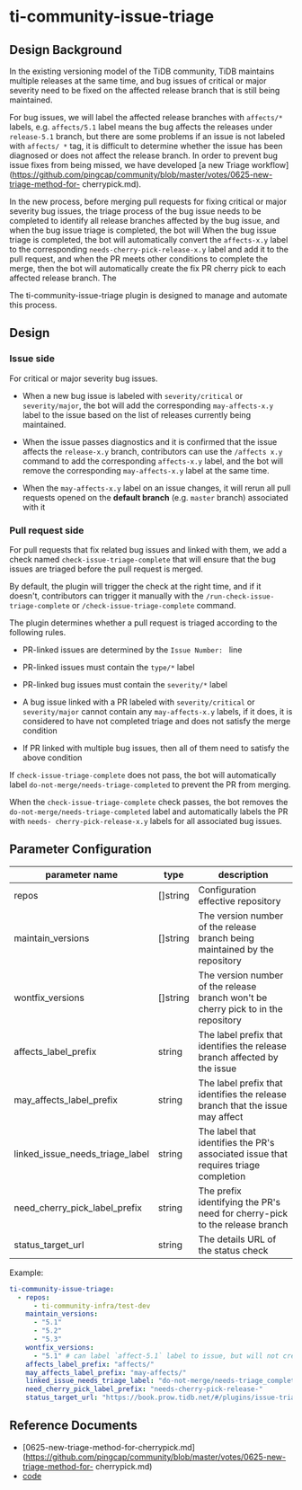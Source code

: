 # ti-community-issue-triage

## Design Background

In the existing versioning model of the TiDB community, TiDB maintains multiple releases at the same time, and bug issues of critical or major severity need to be fixed on the affected release branch that is still being maintained.

For bug issues, we will label the affected release branches with `affects/*` labels, e.g. `affects/5.1` label means the bug affects the releases under `release-5.1` branch, but there are some problems if an issue is not labeled with `affects/ *` tag, it is difficult to determine whether the issue has been diagnosed or does not affect the release branch. In order to prevent bug issue fixes from being missed, we have developed [a new Triage workflow](https://github.com/pingcap/community/blob/master/votes/0625-new-triage-method-for- cherrypick.md).

In the new process, before merging pull requests for fixing critical or major severity bug issues, the triage process of the bug issue needs to be completed to identify all release branches affected by the bug issue, and when the bug issue triage is completed, the bot will When the bug issue triage is completed, the bot will automatically convert the `affects-x.y` label to the corresponding `needs-cherry-pick-release-x.y` label and add it to the pull request, and when the PR meets other conditions to complete the merge, then the bot will automatically create the fix PR cherry pick to each affected release branch. The

The ti-community-issue-triage plugin is designed to manage and automate this process.

## Design

### Issue side

For critical or major severity bug issues.

- When a new bug issue is labeled with `severity/critical` or `severity/major`, the bot will add the corresponding `may-affects-x.y` label to the issue based on the list of releases currently being maintained.

- When the issue passes diagnostics and it is confirmed that the issue affects the `release-x.y` branch, contributors can use the `/affects x.y` command to add the corresponding `affects-x.y` label, and the bot will remove the corresponding `may-affects-x.y` label at the same time.

- When the `may-affects-x.y` label on an issue changes, it will rerun all pull requests opened on the **default branch** (e.g. `master` branch) associated with it

### Pull request side

For pull requests that fix related bug issues and linked with them, we add a check named `check-issue-triage-complete` that will ensure that the bug issues are triaged before the pull request is merged.

By default, the plugin will trigger the check at the right time, and if it doesn't, contributors can trigger it manually with the `/run-check-issue-triage-complete` or `/check-issue-triage-complete` command.

The plugin determines whether a pull request is triaged according to the following rules.

- PR-linked issues are determined by the `Issue Number: ` line

- PR-linked issues must contain the `type/*` label

- PR-linked bug issues must contain the `severity/*` label

- A bug issue linked with a PR labeled with `severity/critical` or `severity/major` cannot contain any `may-affects-x.y` labels, if it does, it is considered to have not completed triage and does not satisfy the merge condition

- If PR linked with multiple bug issues, then all of them need to satisfy the above condition

If `check-issue-triage-complete` does not pass, the bot will automatically label `do-not-merge/needs-triage-completed` to prevent the PR from merging.

When the `check-issue-triage-complete` check passes, the bot removes the `do-not-merge/needs-triage-completed` label and automatically labels the PR with `needs- cherry-pick-release-x.y` labels for all associated bug issues.

## Parameter Configuration

| parameter name                  | type     | description                                                                         |
| ------------------------------- | -------- | ----------------------------------------------------------------------------------- |
| repos                           | []string | Configuration effective repository                                                  |
| maintain_versions               | []string | The version number of the release branch being maintained by the repository         |
| wontfix_versions                | []string | The version number of the release branch won't be cherry pick to in the repository  |
| affects_label_prefix            | string   | The label prefix that identifies the release branch affected by the issue           |
| may_affects_label_prefix        | string   | The label prefix that identifies the release branch that the issue may affect       |
| linked_issue_needs_triage_label | string   | The label that identifies the PR's associated issue that requires triage completion |
| need_cherry_pick_label_prefix   | string   | The prefix identifying the PR's need for cherry-pick to the release branch          |
| status_target_url               | string   | The details URL of the status check                                                 |

Example:

```yml
ti-community-issue-triage:
  - repos:
      - ti-community-infra/test-dev
    maintain_versions:
      - "5.1"
      - "5.2"
      - "5.3"
    wontfix_versions:
      - "5.1" # can label `affect-5.1` label to issue, but will not create `needs-cherry-pick-5.1` in pull request.
    affects_label_prefix: "affects/"
    may_affects_label_prefix: "may-affects/"
    linked_issue_needs_triage_label: "do-not-merge/needs-triage_completed"
    need_cherry_pick_label_prefix: "needs-cherry-pick-release-"
    status_target_url: "https://book.prow.tidb.net/#/plugins/issue-triage"
```

## Reference Documents

- [0625-new-triage-method-for-cherrypick.md](https://github.com/pingcap/community/blob/master/votes/0625-new-triage-method-for- cherrypick.md)
- [code](https://github.com/ti-community-infra/tichi/tree/master/internal/pkg/externalplugins/issuetriage)

